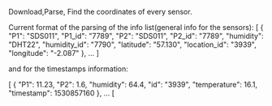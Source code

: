 
Download,Parse, Find the coordinates of every sensor.


Current format of the parsing of the info list(general info for the sensors):
[
  {
        "P1": "SDS011",
        "P1_id": "7789",
        "P2": "SDS011",
        "P2_id": "7789",
        "humidity": "DHT22",
        "humidity_id": "7790",
        "latitude": "57.130",
        "location_id": "3939",
        "longitude": "-2.087"
    },
    ...
]


and for the timestamps information:

[
    {
        "P1": 11.23,
        "P2": 1.6,
        "humidity": 64.4,
        "id": "3939",
        "temperature": 16.1,
        "timestamp": 1530857160
    },
    ...
[

